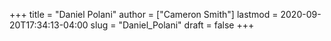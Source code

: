 +++
title = "Daniel Polani"
author = ["Cameron Smith"]
lastmod = 2020-09-20T17:34:13-04:00
slug = "Daniel_Polani"
draft = false
+++
